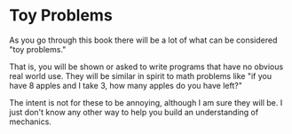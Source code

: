 # Toy Problems

As you go through this book there will be a lot of what can be considered "toy problems."

That is, you will be shown or asked to write programs that have no obvious real world use.
They will be similar in spirit to math problems like "if you have 8 apples and I take 3, how many apples do you have left?"

The intent is not for these to be annoying, although I am sure they will be. I just don't know any other way to help you
build an understanding of mechanics.
